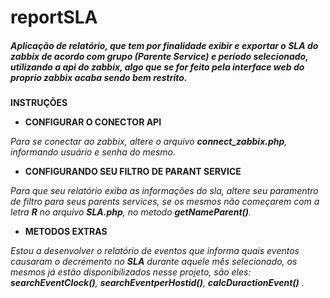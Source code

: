 
# reportSLA

##### Aplicação de relatório, que tem por finalidade exibir e exportar o SLA do zabbix de acordo com grupo (Parente Service) e período selecionado, utilizando a api do zabbix, algo que se for feito pela interface web do proprio zabbix acaba sendo bem restrito.

**INSTRUÇÕES**

- **CONFIGURAR O CONECTOR API**

*Para se conectar ao zabbix, altere o arquivo **connect_zabbix.php**, informando usuário e senha do mesmo.*

- **CONFIGURANDO SEU FILTRO DE PARANT SERVICE**

*Para que seu relatório exiba as informações do sla, altere seu paramentro de filtro para seus parents services, se os mesmos não começarem com a letra **R** no arquivo **SLA.php**, no metodo **getNameParent()**.*

- **METODOS EXTRAS**

*Estou a desenvolver o relatório de eventos que informa quais eventos causaram o decremento no **SLA** durante aquele mês selecionado, os mesmos já estão disponibilizados nesse projeto, são eles: **searchEventClock()**, **searchEventperHostid()**, **calcDuractionEvent()** .*
